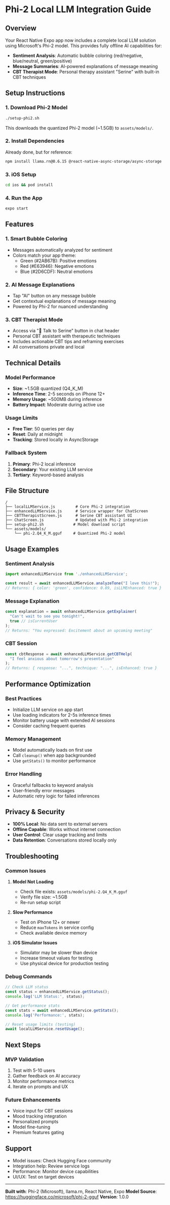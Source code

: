 # Phi-2 Local LLM Integration Guide

## Overview
Your React Native Expo app now includes a complete local LLM solution using Microsoft's Phi-2 model. This provides fully offline AI capabilities for:

- **Sentiment Analysis**: Automatic bubble coloring (red/negative, blue/neutral, green/positive)
- **Message Summaries**: AI-powered explanations of message meaning
- **CBT Therapist Mode**: Personal therapy assistant "Serine" with built-in CBT techniques

## Setup Instructions

### 1. Download Phi-2 Model
```bash
./setup-phi2.sh
```
This downloads the quantized Phi-2 model (~1.5GB) to `assets/models/`.

### 2. Install Dependencies
Already done, but for reference:
```bash
npm install llama.rn@0.6.15 @react-native-async-storage/async-storage
```

### 3. iOS Setup
```bash
cd ios && pod install
```

### 4. Run the App
```bash
expo start
```

## Features

### 1. Smart Bubble Coloring
- Messages automatically analyzed for sentiment
- Colors match your app theme:
  - Green (#2AB67B): Positive emotions
  - Red (#E63946): Negative emotions
  - Blue (#2D6CDF): Neutral emotions

### 2. AI Message Explanations
- Tap "AI" button on any message bubble
- Get contextual explanations of message meaning
- Powered by Phi-2 for nuanced understanding

### 3. CBT Therapist Mode
- Access via "💭 Talk to Serine" button in chat header
- Personal CBT assistant with therapeutic techniques
- Includes actionable CBT tips and reframing exercises
- All conversations private and local

## Technical Details

### Model Performance
- **Size**: ~1.5GB quantized (Q4_K_M)
- **Inference Time**: 2-5 seconds on iPhone 12+
- **Memory Usage**: ~500MB during inference
- **Battery Impact**: Moderate during active use

### Usage Limits
- **Free Tier**: 50 queries per day
- **Reset**: Daily at midnight
- **Tracking**: Stored locally in AsyncStorage

### Fallback System
1. **Primary**: Phi-2 local inference
2. **Secondary**: Your existing LLM service
3. **Tertiary**: Keyword-based analysis

## File Structure
```
/
├── localLLMService.js         # Core Phi-2 integration
├── enhancedLLMService.js      # Service wrapper for ChatScreen
├── CBTTherapistScreen.js      # Serine CBT assistant UI
├── ChatScreen.js              # Updated with Phi-2 integration
├── setup-phi2.sh             # Model download script
└── assets/models/
    └── phi-2.Q4_K_M.gguf     # Quantized Phi-2 model
```

## Usage Examples

### Sentiment Analysis
```javascript
import enhancedLLMService from './enhancedLLMService';

const result = await enhancedLLMService.analyzeTone("I love this!");
// Returns: { color: 'green', confidence: 0.89, isLLMEnhanced: true }
```

### Message Explanation
```javascript
const explanation = await enhancedLLMService.getExplainer(
  "Can't wait to see you tonight!",
  true // isCurrentUser
);
// Returns: "You expressed: Excitement about an upcoming meeting"
```

### CBT Session
```javascript
const cbtResponse = await enhancedLLMService.getCBTHelp(
  "I feel anxious about tomorrow's presentation"
);
// Returns: { response: "...", technique: "...", isEnhanced: true }
```

## Performance Optimization

### Best Practices
- Initialize LLM service on app start
- Use loading indicators for 2-5s inference times
- Monitor battery usage with extended AI sessions
- Consider caching frequent queries

### Memory Management
- Model automatically loads on first use
- Call `cleanup()` when app backgrounded
- Use `getStats()` to monitor performance

### Error Handling
- Graceful fallbacks to keyword analysis
- User-friendly error messages
- Automatic retry logic for failed inferences

## Privacy & Security
- **100% Local**: No data sent to external servers
- **Offline Capable**: Works without internet connection
- **User Control**: Clear usage tracking and limits
- **Data Retention**: Conversations stored locally only

## Troubleshooting

### Common Issues
1. **Model Not Loading**
   - Check file exists: `assets/models/phi-2.Q4_K_M.gguf`
   - Verify file size: ~1.5GB
   - Re-run setup script

2. **Slow Performance**
   - Test on iPhone 12+ or newer
   - Reduce `maxTokens` in service config
   - Check available device memory

3. **iOS Simulator Issues**
   - Simulator may be slower than device
   - Increase timeout values for testing
   - Use physical device for production testing

### Debug Commands
```javascript
// Check LLM status
const status = enhancedLLMService.getStatus();
console.log('LLM Status:', status);

// Get performance stats
const stats = await enhancedLLMService.getStats();
console.log('Performance:', stats);

// Reset usage limits (testing)
await localLLMService.resetUsage();
```

## Next Steps

### MVP Validation
1. Test with 5-10 users
2. Gather feedback on AI accuracy
3. Monitor performance metrics
4. Iterate on prompts and UX

### Future Enhancements
- Voice input for CBT sessions
- Mood tracking integration
- Personalized prompts
- Model fine-tuning
- Premium features gating

## Support
- Model issues: Check Hugging Face community
- Integration help: Review service logs
- Performance: Monitor device capabilities
- UI/UX: Test on target devices

---

**Built with**: Phi-2 (Microsoft), llama.rn, React Native, Expo
**Model Source**: https://huggingface.co/microsoft/phi-2-gguf
**Version**: 1.0.0
